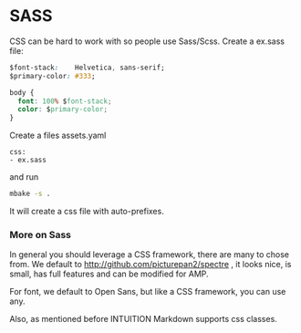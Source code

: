 # SASS

CSS can be hard to work with so people use Sass/Scss. Create a ex.sass file:
```css
$font-stack:    Helvetica, sans-serif;
$primary-color: #333;

body {
  font: 100% $font-stack;
  color: $primary-color;
}
```

Create a files assets.yaml 
```
css:
- ex.sass
```

and run
```sh
mbake -s .
```
It will create a css file with auto-prefixes.


### More on Sass 
In general you should leverage a CSS framework, there are many to chose from. We default to http://github.com/picturepan2/spectre , it looks nice, is small, has full features and can be modified for AMP. 

For font, we default to Open Sans, but like a CSS framework, you can use any.

Also, as mentioned before INTUITION  Markdown supports css classes. 